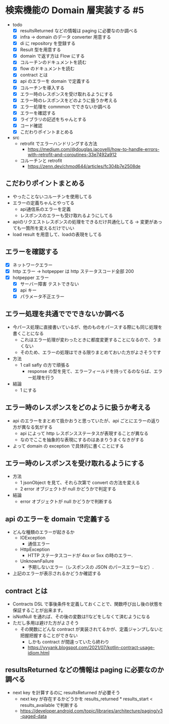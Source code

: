 # 検索機能の Domain 層実装する #5

- todo
  - [x] resultsReturned などの情報は paging に必要なのか調べる
  - [x] infra -> domain のデータ converter 用意する
  - [x] di に repository を登録する
  - [x] Result 型を用意する
  - [x] domain で返す方は Flow にする
  - [x] コルーチンのドキュメントを読む
  - [x] flow のドキュメントを読む
  - [x] contract とは
  - [x] api のエラーを domain で定義する
  - [x] コルーチンを導入する
  - [x] エラー時のレスポンスを受け取れるようにする
  - [x] エラー時のレスポンスをどのように扱うか考える
  - [x] エラー処理を commmon でできないか調べる
  - [x] エラーを確認する
  - [x] ライブラリの記述をちゃんとする
  - [x] コード確認
  - [x] こだわりポイントまとめる
- src
  - retrofit でエラーハンドリングする方法
    - https://medium.com/@douglas.iacovelli/how-to-handle-errors-with-retrofit-and-coroutines-33e7492a912
  - コルーチンと retrofit
    - https://zenn.dev/chmod644/articles/fc304b7e2508de

## こだわりポイントまとめる

- やったことないコルーチンを使用してる
- エラーの定義ちゃんとやってる
  - api通信系のエラーを定義
  - レスポンスのエラーも受け取れるようにしてる
- apiのリクエストレスポンスの処理をできるだけ共通化してる -> 変更があっても一箇所を変えるだけでいい
- load result を用意して、loadの表現をしてる

## エラーを確認する

- [x] ネットワークエラー
- [x] http エラー -> hotpepper は http ステータスコード全部 200
- [x] hotpepper エラー
  - [x] サーバー障害 テストできない
  - [x] api キー
  - [x] パラメータ不正エラー

## エラー処理を共通ででできないか調べる

- 今パース処理に直接書いているが、他のものをパースする際にも同じ処理を書くことになる
  - これはエラー処理が変わったときに都度変更することになるので、うまくない
  - そのため、エラーの処理はできる限りまとめておいた方がよさそうです
- 方法
  - 1 call safly の方で頑張る
    - response の型を見て、エラーフィールドを持ってるのならば、エラー処理を行う
- 結論
  - 1 にする

## エラー時のレスポンスをどのように扱うか考える

- api のエラーをまとめて扱かおうと思っていたが、api ごとにエラーの返り方が異なる気がする
  - api によって http レスポンスステータスが表現することが異なる
  - なのでここを抽象的な表現にするのはあまりうまくなきがする
- よって domain の exception で具体的に書くことにする

## エラー時のレスポンスを受け取れるようにする

- 方法
  - 1 jsonObject を見て、それら次第で convert の方法を変える
  - 2 error オブジェクトが null かどうかで判定する
- 結論
  - error オブジェクトが null かどうかで判断する

## api のエラーを domain で定義する

- どんな種類のエラーが起きるか
  - IOException
    - 通信エラー
  - HttpException
    - HTTP ステータスコードが 4xx or 5xx の時のエラー.
  - UnknownFailure
    - 予期しないエラー（レスポンスの JSON のパースエラーなど）.
- 上記のエラーが表示されるかどうか確認する

## contract とは

- Contracts DSL で事後条件を定義しておくことで、関数呼び出し後の状態を保証することが出来ます。
- isNotNull を通れば、その後の変数は!!などをしなくて済むようになる
- ただし多用は避けた方がよさそう
  - その関数にどんな contract が実装されてるかが、定義ジャンプしないと把握把握することができない
    - しかも contract が間違っていたら終わり
    - https://yyyank.blogspot.com/2021/07/kotlin-contract-usage-idiom.html

## resultsReturned などの情報は paging に必要なのか調べる

- next key を計算するのに resultsReturned が必要そう
  - next key が存在するかどうかを results_returned \* results_start < results_available で判断する
  - https://developer.android.com/topic/libraries/architecture/paging/v3-paged-data

